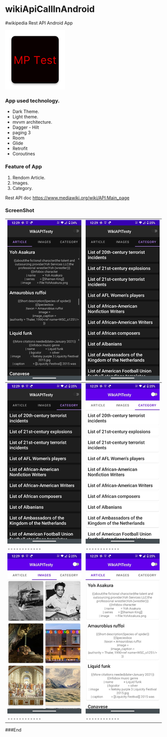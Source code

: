 # wikiApiCallInAndroid
#wikipedia Rest API Android App

![](https://raw.githubusercontent.com/murleepatle/wikiApiCallInAndroid/master/app/src/main/res/mipmap-xxxhdpi/ic_launcher.png)



### App used technology.
- Dark Theme.
- Light theme.
- mvvm architecture.
- Dagger - Hilt
- paging 3
- Room
- Glide
- Retrofit
- Coroutines

### Feature of App
1. Rendom  Article.
2. Images.
3. Category.

Rest API doc  https://www.mediawiki.org/wiki/API:Main_page

### ScreenShot
|  ![](https://raw.githubusercontent.com/murleepatle/wikiApiCallInAndroid/master/screenshot/img-Screenshot1.jpeg)  | ![](https://raw.githubusercontent.com/murleepatle/wikiApiCallInAndroid/master/screenshot/img-Screenshot3.jpeg)|
| ------------ | ------------ |
|  ![](https://raw.githubusercontent.com/murleepatle/wikiApiCallInAndroid/master/screenshot/img-Screenshot3.jpeg)  | ![](https://raw.githubusercontent.com/murleepatle/wikiApiCallInAndroid/master/screenshot/img-Screenshot4.jpeg)|
| ------------ | ------------ |
|  ![](https://raw.githubusercontent.com/murleepatle/wikiApiCallInAndroid/master/screenshot/img-Screenshot5.jpeg)  | ![](https://raw.githubusercontent.com/murleepatle/wikiApiCallInAndroid/master/screenshot/img-Screenshot6.jpeg)|
| ------------ | ------------ |



###End
